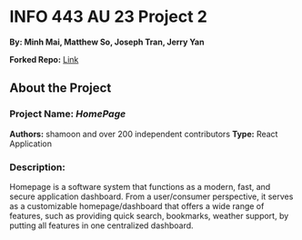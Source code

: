 # INFO 443 AU 23 Project 2
**By: Minh Mai, Matthew So, Joseph Tran, Jerry Yan**

**Forked Repo:** [Link](https://github.com/jknt27/homepage)

## About the Project

### Project Name: *HomePage*
**Authors:** shamoon and  over 200 independent contributors
**Type:** React Application

### Description:
Homepage is a software system that functions as a modern, fast, and secure application dashboard. From a user/consumer perspective, it serves as a customizable homepage/dashboard that offers a wide range of features, such as 
providing quick search, bookmarks, weather support, by putting all features in one centralized dashboard.